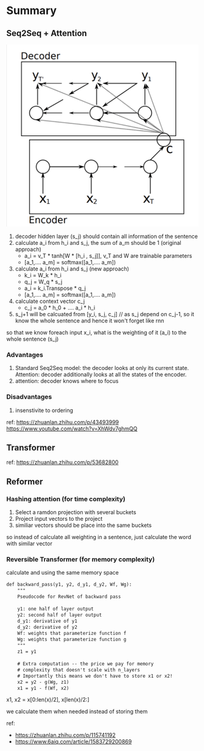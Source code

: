# Summary

## Seq2Seq + Attention

![](diagrams/d1.png)

1. decoder hidden layer (s_j) should contain all information of the sentence
2. calculate a_i from h_i and s_j, the sum of a_m should be 1 (original approach)
    * a_i = v_T * tanh[W * [h_i , s_j]], v_T and W are trainable parameters
    * [a_1,.... a_m] = softmax([a_1,.... a_m])
3. calculate a_i from h_i and s_j (new approach)
    * k_i = W_k * h_i
    * q_j = W_q * s_j
    * a_i = k_i.Transpose * q_j  
    * [a_1,.... a_m] = softmax([a_1,.... a_m])
4. calculate context vector c_j
    * c_j = a_0 * h_0 + .... a_i * h_i
5. s_j+1 will be calcuated from [y_i,  s_j, c_j] // as s_j depend on c_j-1, so it know the whole sentence and hence it won't forget like rnn

so that we know foreach input x_i, what is the weighting of it (a_i) to the whole sentence (s_j)

### Advantages
1. Standard Seq2Seq model: the decoder looks at only its current state. Attention: decoder additionally looks at all the states of the encoder.
3. attention: decoder knows where to focus

### Disadvantages
1. insenstivite to ordering

ref: 
https://zhuanlan.zhihu.com/p/43493999
https://www.youtube.com/watch?v=XhWdv7ghmQQ


## Transformer

ref:
https://zhuanlan.zhihu.com/p/53682800

## Reformer


### Hashing attention (for time complexity)

1. Select a ramdon projection with several buckets
2. Project input vectors to the project
3. similiar vectors should be place into the same buckets

so instead of calculate all weighting in a sentence, just calculate the word with similar vector

### Reversible Transformer (for memory complexity)

calculate and using the same memory space

```
def backward_pass(y1, y2, d_y1, d_y2, Wf, Wg):
    """
    Pseudocode for RevNet of backward pass
    
    y1: one half of layer output
    y2: second half of layer output
    d_y1: derivative of y1
    d_y2: derivative of y2
    Wf: weights that parameterize function f
    Wg: weights that parameterize function g
    """
    z1 = y1
    
    # Extra computation -- the price we pay for memory
    # complexity that doesn't scale with n_layers
    # Importantly this means we don't have to store x1 or x2!
    x2 = y2 - g(Wg, z1)
    x1 = y1 - f(Wf, x2)

```

x1, x2 = x[0:len(x)/2], x[len(x)/2:]

we calculate them when needed instead of storing them


ref: 
* https://zhuanlan.zhihu.com/p/115741192
* https://www.6aiq.com/article/1583729200869
